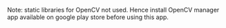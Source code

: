 Note: static libraries for OpenCV not used. Hence install OpenCV manager app available on google play store before using this app.

